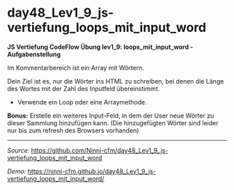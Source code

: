 # day48_Lev1_9_js-vertiefung_loops_mit_input_word

**JS Vertiefung CodeFlow Übung lev1_9: loops_mit_input_word - Aufgabenstellung**

Im Kommentarbereich ist ein Array mit Wörtern.

Dein Ziel ist es, nur die Wörter ins HTML zu schreiben, bei denen die Länge des Wortes mit der Zahl des Inputfeld übereinstimmt.

-   Verwende ein Loop oder eine Arraymethode.

<b>Bonus:</b> Erstelle ein weiteres Input-Feld, in dem der User neue Wörter zu dieser Sammlung hinzufügen kann. (Die hinzugefügten Wörter sind leider nur bis zum refresh des Browsers vorhanden)

---

_Source:_ https://github.com/Ninni-cfm/day48_Lev1_9_js-vertiefung_loops_mit_input_word

_Demo:_ https://ninni-cfm.github.io/day48_Lev1_9_js-vertiefung_loops_mit_input_word/
